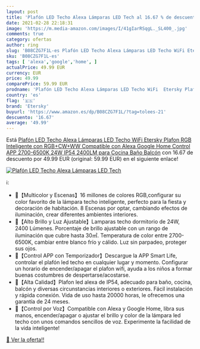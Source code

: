 ```yaml
---
layout: post
title: 'Plafón LED Techo Alexa Lámparas LED Tech al 16.67 % de descuento'
date: 2021-02-28 22:18:31
image: 'https://m.media-amazon.com/images/I/41gIarRSqgL._SL400_.jpg'
comments: true
category: ofertas
author: ring
slug: 'B08CZG7F1L-es Plafón LED Techo Alexa Lámparas LED Techo WiFi Etersky...'
sku: 'B08CZG7F1L-es'
tags: [ 'alexa','google','home', ]
actualPrice: 49.99 EUR
currency: EUR
price: 49.99
comparePrice: 59.99 EUR
prodname: 'Plafón LED Techo Alexa Lámparas LED Techo WiFi  Etersky Plafon RGB Inteligente con RGB+CW+WW  Compatible con Alexa  Google Home  Control APP  2700-6500K  24W IP54  2400LM  para Cocina Baño Balcón'
country: 'es'
flag: '🇪🇸'
brand: 'Etersky'
buyurl: 'https://www.amazon.es/dp/B08CZG7F1L/?tag=tolees-21'
descuento: '16.67'
average: '49.99'
---
```


Está [Plafón LED Techo Alexa Lámparas LED Techo WiFi  Etersky Plafon RGB Inteligente con RGB+CW+WW  Compatible con Alexa  Google Home  Control APP  2700-6500K  24W IP54  2400LM  para Cocina Baño Balcón](https://www.amazon.es/dp/B08CZG7F1L/?tag=tolees-21) con 16.67 de descuento por 49.99 EUR (original: 59.99 EUR) en el siguiente enlace!

[![Plafón LED Techo Alexa Lámparas LED Tech](https://m.media-amazon.com/images/I/41gIarRSqgL._SL400_.jpg)](https://www.amazon.es/dp/B08CZG7F1L/?tag=tolees-21)

ℹ️:

- 🌈【Multicolor y Escenas】16 millones de colores RGB,configurar su color favorito de la lámpara techo inteligente, perfecto para la fiesta y decoración de habitación. 8 Escenas por optar, cambiando efectos de iluminación, crear diferentes ambientes interiores.
- 🌈【Alto Brillo y Luz Ajustable】Lamparas techo dormitorio de 24W, 2400 Lúmenes. Porcentaje de brillo ajustable con un rango de iluminación que cubre hasta 30㎡. Temperatura de color entre 2700-6500K, cambiar entre blanco frío y cálido. Luz sin parpadeo, proteger sus ojos.
- 🌈【Control APP con Temporizador】Descargue la APP Smart Life, controlar el plafón led techo en cualquier lugar y momento. Configurar un horario de encender/apagar el plafon wifi, ayuda a los niños a formar buenas costumbres de despertarse/acostarse.
- 🌈【Alta Calidad】Plafon led alexa de IP54, adecuado para baño, cocina, balcón y diversas circunstancias interiores o exteriores. Fácil instalación y rápida conexión. Vida de uso hasta 20000 horas, le ofrecemos una garantía de 24 meses.
- 🌈【Control por Voz】Compatible con Alexa y Google Home, libra sus manos, encender/apagar o ajustar el brillo y color de la lámpara led techo con unos comandos sencillos de voz. Experimente la facilidad de la vida inteligente!

[🛒 Ver la oferta!!](https://www.amazon.es/dp/B08CZG7F1L/?tag=tolees-21)
